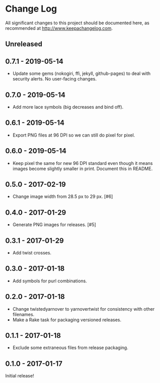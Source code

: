 # Change Log

All significant changes to this project should be documented here, as recommended at http://www.keepachangelog.com.

## Unreleased

## 0.7.1 - 2019-05-14

- Update some gems (nokogiri, ffi, jekyll, github-pages) to deal with security alerts. No user-facing changes.

## 0.7.0 - 2019-05-14

- Add more lace symbols (big decreases and bind off).

## 0.6.1 - 2019-05-14

- Export PNG files at 96 DPI so we can still do pixel for pixel.

## 0.6.0 - 2019-05-14

- Keep pixel the same for new 96 DPI standard even though it means images become slightly smaller in print. Document this in README.

## 0.5.0 - 2017-02-19

- Change image width from 28.5 px to 29 px. [#6]

## 0.4.0 - 2017-01-29

- Generate PNG images for releases. [#5]

## 0.3.1 - 2017-01-29

- Add twist crosses.

## 0.3.0 - 2017-01-18

- Add symbols for purl combinations.

## 0.2.0 - 2017-01-18

- Change twistedyarnover to yarnovertwist for consistency with other filenames.
- Make a Rake task for packaging versioned releases.

## 0.1.1 - 2017-01-18

- Exclude some extraneous files from release packaging.

## 0.1.0 - 2017-01-17

Initial release!
